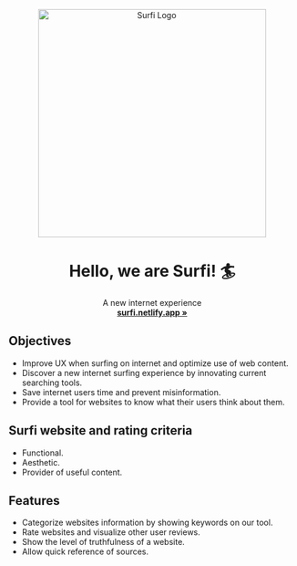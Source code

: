 <p align="center">
  <p align="center">
   <img src="https://user-images.githubusercontent.com/30379522/154582802-8edf269e-8a43-404e-a4c5-ed8755031138.jpeg" alt="Surfi Logo" width="400"/>
  </p>
  <h1 align="center"><b>Hello, we are Surfi! 🏄</b></h1>
  <p align="center">
  A new internet experience
    <br />
    <a href="https://surfi.netlify.app/"><strong>surfi.netlify.app »</strong></a>

  </p>
</p>

## Objectives

- Improve UX when surfing on internet and optimize use of web content.
- Discover a new internet surfing experience by innovating current searching tools.
- Save internet users time and prevent misinformation.
- Provide a tool for websites to know what their users think about them.

## Surfi website and rating criteria

- Functional.
- Aesthetic.
- Provider of useful content.

## Features

- Categorize websites information by showing keywords on our tool.
- Rate websites and visualize other user reviews.
- Show the level of truthfulness of a website.
- Allow quick reference of sources.
